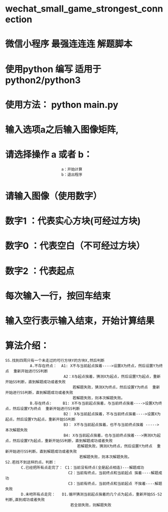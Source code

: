 ﻿# wechat_small_game_strongest_connection
# 微信小程序 最强连连连 解题脚本
# 使用python 编写 适用于python2/python3
# 使用方法： python main.py
# 输入选项a之后输入图像矩阵,
# 请选择操作 a 或者 b：
                             a：开始计算
                             b：退出程序 
# 请输入图像（使用数字）
# 数字1 ：代表实心方块(可经过方块)
# 数字0 ：代表空白（不可经过方块）
# 数字2 ：代表起点
# 每次输入一行，按回车结束
# 输入空行表示输入结束，开始计算结果


# 算法介绍：
    SS.找到四周只有一个未走过的可行方块Y的方块X,然后判断
               A.不存在终点：  A1: X不与当前起点挨着---->设置X为终点，然后设置Y为终点  重新开始进行SS判断
                              A2：X与起点挨着，猜测X为起点，然后设置Y为起点，重新开始SS判断，直到解题成功或者失败
                                  若解题失败，猜测X为终点，然后设置Y为终点  重新开始进行SS判断，直到解题成功或者失败
                                  若解题失败，则本次解题失败。
               B.存在终点:     B1: X不与当前起点挨着，与当前终点挨着---->设置X为终点，然后设置Y为终点  重新开始进行SS判断
                              B2： X与当前起点挨着，不与当前终点挨着---->设置X为起点，然后设置Y为起点，重新开始SS判断
                              B3： X不与当前起点挨着，也不与当前终点挨着 -----> 本次解题失败
                              B4: X与当前起点挨着，也与当前终点挨着--->猜测X为起点，然后设置Y为起点，重新开始SS判断，直到解题成功或者失败
                                    若解题失败，猜测X为终点，然后设置Y为终点  重新开始进行SS判断，直到解题成功或者失败
                                     若解题失败，则本次解题失败。
    S2.若找不到这样的点，判断：
           C.已经把所有点走完了： C1：当前没有终点(全是起点相连)---解题成功
                                C2：当前有终点，当前终点和当前起点 挨着----解题成功
                                C3：当前有终点，当前终点和当前起点 不挨着----解题失败
           D.未吧所有点走完：   D1.循环猜测当前起点挨着的几个点为起点，重新开始SS-S2判断,直到成功或者失败
                                 若全部失败，则解题失败
                              

